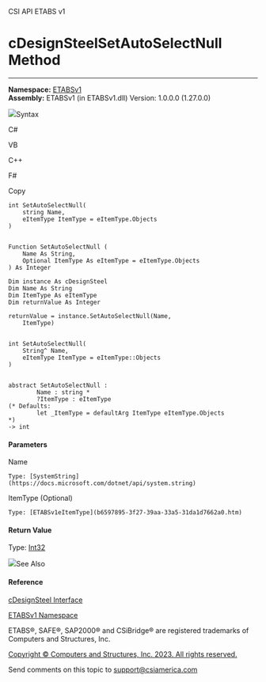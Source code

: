 ﻿

CSI API ETABS v1

# cDesignSteelSetAutoSelectNull Method  
  
---  
  
**Namespace:** [ETABSv1](2780f1b8-2033-5289-2298-1cdb2a7508d9.htm)  
**Assembly:** ETABSv1 (in ETABSv1.dll) Version: 1.0.0.0 (1.27.0.0)

![](../icons/SectionExpanded.png)Syntax

C#

VB

C++

F#

Copy

    
    
    int SetAutoSelectNull(
    	string Name,
    	eItemType ItemType = eItemType.Objects
    )
    
    
    Function SetAutoSelectNull ( 
    	Name As String,
    	Optional ItemType As eItemType = eItemType.Objects
    ) As Integer
    
    Dim instance As cDesignSteel
    Dim Name As String
    Dim ItemType As eItemType
    Dim returnValue As Integer
    
    returnValue = instance.SetAutoSelectNull(Name, 
    	ItemType)
    
    
    int SetAutoSelectNull(
    	String^ Name, 
    	eItemType ItemType = eItemType::Objects
    )
    
    
    abstract SetAutoSelectNull : 
            Name : string * 
            ?ItemType : eItemType 
    (* Defaults:
            let _ItemType = defaultArg ItemType eItemType.Objects
    *)
    -> int 
    

#### Parameters

Name

    Type: [SystemString](https://docs.microsoft.com/dotnet/api/system.string)  

ItemType (Optional)

    Type: [ETABSv1eItemType](b6597895-3f27-39aa-33a5-31da1d7662a0.htm)  

#### Return Value

Type: [Int32](https://docs.microsoft.com/dotnet/api/system.int32)

![](../icons/SectionExpanded.png)See Also

#### Reference

[cDesignSteel Interface](b1c226bd-117b-fef1-3ecf-9501e542b220.htm)

[ETABSv1 Namespace](2780f1b8-2033-5289-2298-1cdb2a7508d9.htm)

ETABS®, SAFE®, SAP2000® and CSiBridge® are registered trademarks of Computers
and Structures, Inc.  

[Copyright © Computers and Structures, Inc. 2023. All rights
reserved.](http://www.csiamerica.com)

Send comments on this topic to
[support@csiamerica.com](mailto:support%40csiamerica.com?Subject=CSI%20API%20ETABS%20v1)

